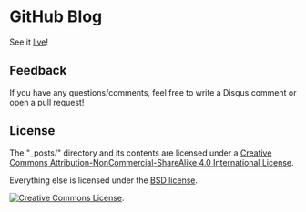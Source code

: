 # GitHub Blog
See it [live](https://abstractOwl.github.io)!

## Feedback

If you have any questions/comments, feel free to write a Disqus comment or
open a pull request!


## License

The "_posts/" directory and its contents are licensed under a [Creative
Commons Attribution-NonCommercial-ShareAlike 4.0 International License](http://creativecommons.org/licenses/by-nc-sa/4.0/).

Everything else is licensed under the [BSD license](LICENSE).

[![Creative Commons License](https://i.creativecommons.org/l/by-nc-sa/4.0/88x31.png)](http://creativecommons.org/licenses/by-nc-sa/4.0/).

